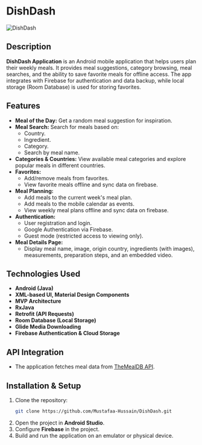 # DishDash
![DishDash](https://github.com/user-attachments/assets/841e48b5-8d9e-4913-926d-ffbae0008511)

## Description
**DishDash Application** is an Android mobile application that helps users plan their weekly meals. It provides meal suggestions, category browsing, meal searches, and the ability to save favorite meals for offline access. The app integrates with Firebase for authentication and data backup, while local storage (Room Database) is used for storing favorites.


## Features
- **Meal of the Day:** Get a random meal suggestion for inspiration.
- **Meal Search:** Search for meals based on:
  - Country.
  - Ingredient.
  - Category.
  - Search by meal name.
- **Categories & Countries:** View available meal categories and explore popular meals in different countries.
- **Favorites:**
  - Add/remove meals from favorites.
  - View favorite meals offline and sync data on firebase.
- **Meal Planning:**
  - Add meals to the current week's meal plan.
  - Add meals to the mobile calendar as events.
  - View weekly meal plans offline and sync data on firebase.
- **Authentication:**
  - User registration and login.
  - Google Authentication via Firebase.
  - Guest mode (restricted access to viewing only).
- **Meal Details Page:**
  - Display meal name, image, origin country, ingredients (with images), measurements, preparation steps, and an embedded video.

## Technologies Used
- **Android (Java)**
- **XML-based UI, Material Design Components**
- **MVP Architecture**
- **RxJava**
- **Retrofit (API Requests)**
- **Room Database (Local Storage)**
- **Glide Media Downloading**
- **Firebase Authentication & Cloud Storage**

## API Integration
- The application fetches meal data from [TheMealDB API](https://themealdb.com/api.php).

## Installation & Setup
1. Clone the repository:
   ```sh
   git clone https://github.com/Mustafaa-Hussain/DishDash.git
   ```
2. Open the project in **Android Studio**.
3. Configure **Firebase** in the project.
4. Build and run the application on an emulator or physical device.

